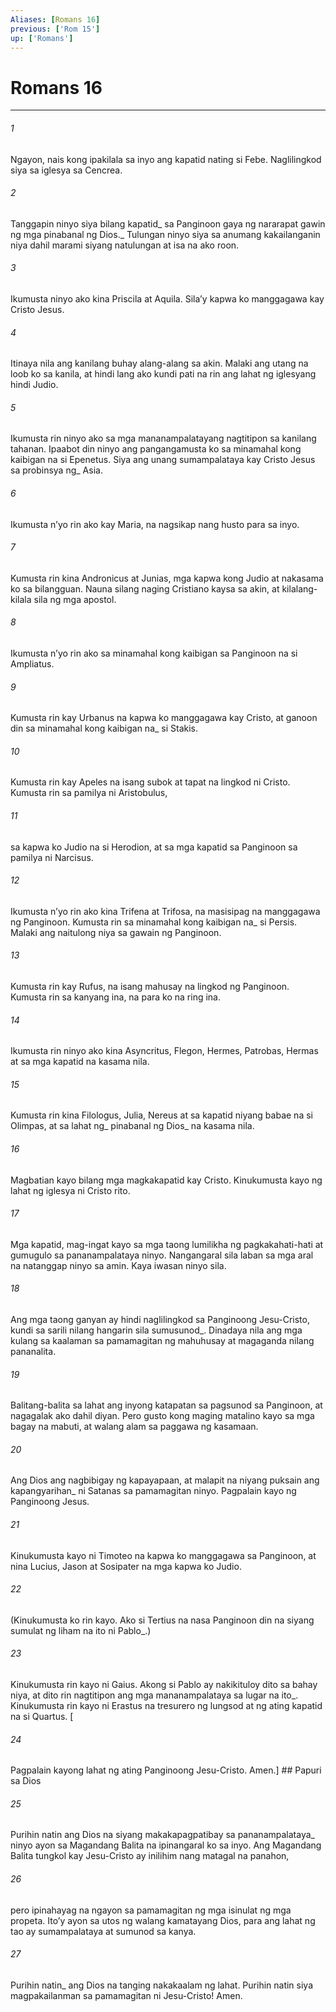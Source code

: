 ```yaml
---
Aliases: [Romans 16]
previous: ['Rom 15']
up: ['Romans']
---
```

# Romans 16

***






















###### 1 










Ngayon, nais kong ipakilala sa inyo ang kapatid nating si Febe. Naglilingkod siya sa iglesya sa Cencrea. 





















###### 2 










Tanggapin ninyo siya bilang kapatid_ sa Panginoon gaya ng nararapat gawin ng mga pinabanal ng Dios._ Tulungan ninyo siya sa anumang kakailanganin niya dahil marami siyang natulungan at isa na ako roon. 





















###### 3 










Ikumusta ninyo ako kina Priscila at Aquila. Silaʼy kapwa ko manggagawa kay Cristo Jesus. 





















###### 4 










Itinaya nila ang kanilang buhay alang-alang sa akin. Malaki ang utang na loob ko sa kanila, at hindi lang ako kundi pati na rin ang lahat ng iglesyang hindi Judio. 





















###### 5 










Ikumusta rin ninyo ako sa mga mananampalatayang nagtitipon sa kanilang tahanan. Ipaabot din ninyo ang pangangamusta ko sa minamahal kong kaibigan na si Epenetus. Siya ang unang sumampalataya kay Cristo Jesus sa probinsya ng_ Asia. 





















###### 6 










Ikumusta nʼyo rin ako kay Maria, na nagsikap nang husto para sa inyo. 





















###### 7 










Kumusta rin kina Andronicus at Junias, mga kapwa kong Judio at nakasama ko sa bilangguan. Nauna silang naging Cristiano kaysa sa akin, at kilalang-kilala sila ng mga apostol. 





















###### 8 










Ikumusta nʼyo rin ako sa minamahal kong kaibigan sa Panginoon na si Ampliatus. 





















###### 9 










Kumusta rin kay Urbanus na kapwa ko manggagawa kay Cristo, at ganoon din sa minamahal kong kaibigan na_ si Stakis. 





















###### 10 










Kumusta rin kay Apeles na isang subok at tapat na lingkod ni Cristo. Kumusta rin sa pamilya ni Aristobulus, 





















###### 11 










sa kapwa ko Judio na si Herodion, at sa mga kapatid sa Panginoon sa pamilya ni Narcisus. 





















###### 12 










Ikumusta nʼyo rin ako kina Trifena at Trifosa, na masisipag na manggagawa ng Panginoon. Kumusta rin sa minamahal kong kaibigan na_ si Persis. Malaki ang naitulong niya sa gawain ng Panginoon. 





















###### 13 










Kumusta rin kay Rufus, na isang mahusay na lingkod ng Panginoon. Kumusta rin sa kanyang ina, na para ko na ring ina. 





















###### 14 










Ikumusta rin ninyo ako kina Asyncritus, Flegon, Hermes, Patrobas, Hermas at sa mga kapatid na kasama nila. 





















###### 15 










Kumusta rin kina Filologus, Julia, Nereus at sa kapatid niyang babae na si Olimpas, at sa lahat ng_ pinabanal ng Dios_ na kasama nila. 





















###### 16 










Magbatian kayo bilang mga magkakapatid kay Cristo. Kinukumusta kayo ng lahat ng iglesya ni Cristo rito. 





















###### 17 










Mga kapatid, mag-ingat kayo sa mga taong lumilikha ng pagkakahati-hati at gumugulo sa pananampalataya ninyo. Nangangaral sila laban sa mga aral na natanggap ninyo sa amin. Kaya iwasan ninyo sila. 





















###### 18 










Ang mga taong ganyan ay hindi naglilingkod sa Panginoong Jesu-Cristo, kundi sa sarili nilang hangarin sila sumusunod_. Dinadaya nila ang mga kulang sa kaalaman sa pamamagitan ng mahuhusay at magaganda nilang pananalita. 





















###### 19 










Balitang-balita sa lahat ang inyong katapatan sa pagsunod sa Panginoon, at nagagalak ako dahil diyan. Pero gusto kong maging matalino kayo sa mga bagay na mabuti, at walang alam sa paggawa ng kasamaan. 





















###### 20 










Ang Dios ang nagbibigay ng kapayapaan, at malapit na niyang puksain ang kapangyarihan_ ni Satanas sa pamamagitan ninyo. Pagpalain kayo ng Panginoong Jesus. 





















###### 21 










Kinukumusta kayo ni Timoteo na kapwa ko manggagawa sa Panginoon, at nina Lucius, Jason at Sosipater na mga kapwa ko Judio. 





















###### 22 










(Kinukumusta ko rin kayo. Ako si Tertius na nasa Panginoon din na siyang sumulat ng liham na ito ni Pablo_.) 





















###### 23 










Kinukumusta rin kayo ni Gaius. Akong si Pablo ay nakikituloy dito sa bahay niya, at dito rin nagtitipon ang mga mananampalataya sa lugar na ito_. Kinukumusta rin kayo ni Erastus na tresurero ng lungsod at ng ating kapatid na si Quartus. [ 





















###### 24 










Pagpalain kayong lahat ng ating Panginoong Jesu-Cristo. Amen.] ## Papuri sa Dios 





















###### 25 










Purihin natin ang Dios na siyang makakapagpatibay sa pananampalataya_ ninyo ayon sa Magandang Balita na ipinangaral ko sa inyo. Ang Magandang Balita tungkol kay Jesu-Cristo ay inilihim nang matagal na panahon, 





















###### 26 










pero ipinahayag na ngayon sa pamamagitan ng mga isinulat ng mga propeta. Itoʼy ayon sa utos ng walang kamatayang Dios, para ang lahat ng tao ay sumampalataya at sumunod sa kanya. 





















###### 27 










Purihin natin_ ang Dios na tanging nakakaalam ng lahat. Purihin natin siya magpakailanman sa pamamagitan ni Jesu-Cristo! Amen.
